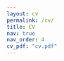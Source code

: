 ```yaml
---
layout: cv
permalink: /cv/
title: CV
nav: true
nav_order: 4
cv_pdf: "cv.pdf"
---
```


 <div id="adobe-dc-view" style="width: 800px;"></div>
 <script src="https://documentservices.adobe.com/view-sdk/viewer.js"></script>
 <script type="text/javascript">
 	document.addEventListener("adobe_dc_view_sdk.ready", function(){ 
 		var adobeDCView = new AdobeDC.View({clientId: "73b0af45e3314cc6a2052f0b32416f04", divId: "adobe-dc-view"});
 		adobeDCView.previewFile({
 			content:{location: {url: "https://merlo.io/assets/pdf/cv.pdf"}},
 			metaData:{fileName: "cv.pdf"}
 		}, {embedMode: "IN_LINE"});
 	});
 </script>